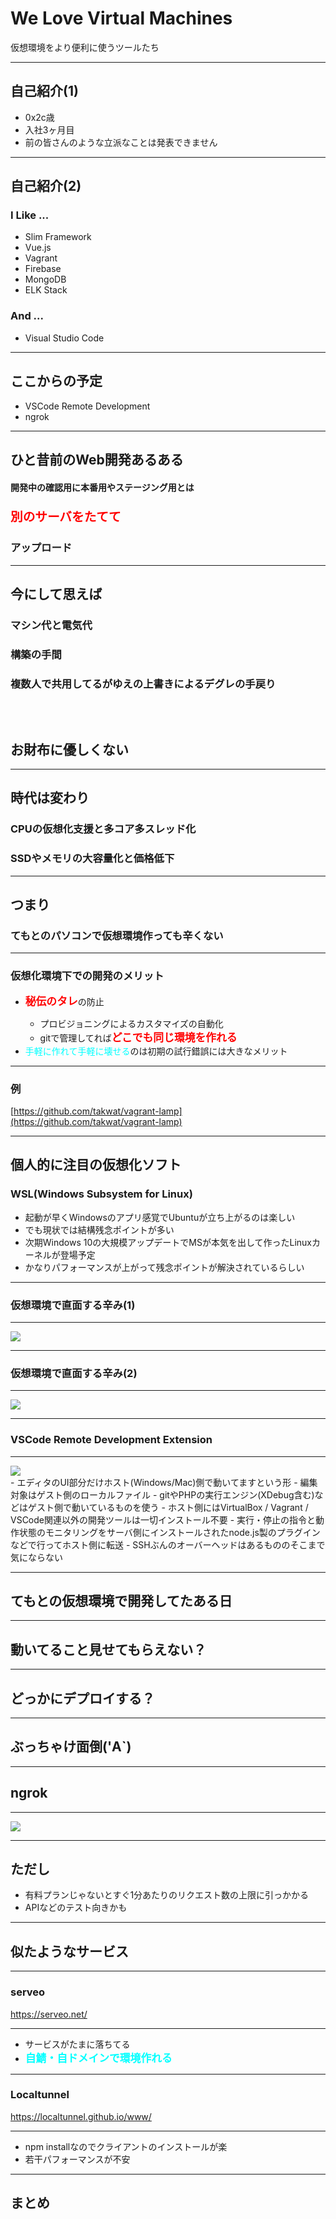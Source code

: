 # We Love Virtual Machines
仮想環境をより便利に使うツールたち

---

## 自己紹介(1)

<ul>
    <li class="fragment" data-fragment-index="1">0x2c歳</li>
    <li class="fragment" data-fragment-index="2">入社3ヶ月目</li>
    <li class="fragment" data-fragment-index="3">前の皆さんのような立派なことは発表できません</li>
</ul>

---

## 自己紹介(2)
### I Like ...
<ul>
    <li class="fragment" data-fragment-index="2">Slim Framework</li>
    <li class="fragment" data-fragment-index="3">Vue.js</li>
    <li class="fragment" data-fragment-index="4">Vagrant</li>
    <li class="fragment" data-fragment-index="5">Firebase</li>
    <li class="fragment" data-fragment-index="6">MongoDB</li>
    <li class="fragment" data-fragment-index="7">ELK Stack</li>
</ul>

### And ...  <!-- .element: class="fragment" data-fragment-index="8" -->

<ul>
    <li class="fragment" data-fragment-index="9">Visual Studio Code</li>
</ul>

---

## ここからの予定

- VSCode Remote Development <!-- .element: class="fragment" data-fragment-index="1" -->
- ngrok <!-- .element: class="fragment" data-fragment-index="2" -->

---

## ひと昔前のWeb開発あるある

#### 開発中の確認用に本番用やステージング用とは <!-- .element: class="fragment" data-fragment-index="1" -->
### <span class="fragment" style="color: red; font-size: 1.2em; font-weight: bold;" data-fragment-index="2">別のサーバをたてて</span>
### アップロード <!-- .element: class="fragment" data-fragment-index="3" -->

---

## 今にして思えば
### マシン代と電気代 <!-- .element: class="fragment" data-fragment-index="1" -->
### 構築の手間 <!-- .element: class="fragment" data-fragment-index="2" -->
### 複数人で共用してるがゆえの上書きによるデグレの手戻り <!-- .element: class="fragment" data-fragment-index="3" -->

<p style="line-height: 2.0rem;">&nbsp;</p>

## お財布に優しくない <!-- .element: class="fragment" data-fragment-index="4" -->

---

## 時代は変わり

### CPUの仮想化支援と多コア多スレッド化 <!-- .element: class="fragment" data-fragment-index="1" -->
### SSDやメモリの大容量化と価格低下 <!-- .element: class="fragment" data-fragment-index="2" -->

---

## つまり

### てもとのパソコンで仮想環境作っても辛くない <!-- .element: class="fragment" data-fragment-index="2" -->

---

### 仮想化環境下での開発のメリット

<ul>
    <li class="fragment" data-fragment-index="1"><span style="color: red; font-size: 1.2em; font-weight: bold;">秘伝のタレ</span>の防止</li>
    <ul>
        <li class="fragment" data-fragment-index="2">プロビジョニングによるカスタマイズの自動化</li>
        <li class="fragment" data-fragment-index="4">gitで管理してれば<span style="color: red; font-size: 1.2em; font-weight: bold;">どこでも同じ環境を作れる</span></li>
    </ul>
    <li class="fragment" data-fragment-index="6"><span style="color: cyan;">手軽に作れて手軽に壊せる</span>のは初期の試行錯誤には大きなメリット</li>
</ul>

---

### 例

[https://github.com/takwat/vagrant-lamp](https://github.com/takwat/vagrant-lamp)

---

## 個人的に注目の仮想化ソフト
### WSL(Windows Subsystem for Linux)
- 起動が早くWindowsのアプリ感覚でUbuntuが立ち上がるのは楽しい <!-- .element: class="fragment" data-fragment-index="1" -->
- でも現状では結構残念ポイントが多い <!-- .element: class="fragment" data-fragment-index="2" -->
- 次期Windows 10の大規模アップデートでMSが本気を出して作ったLinuxカーネルが登場予定 <!-- .element: class="fragment" data-fragment-index="3" -->
- かなりパフォーマンスが上がって残念ポイントが解決されているらしい <!-- .element: class="fragment" data-fragment-index="4" -->

---

### 仮想環境で直面する辛み(1)

---

<img src="img/rsync.jpg">

---

### 仮想環境で直面する辛み(2)

---

<img src="img/vboxsf.jpg">

---

### VSCode Remote Development Extension

---

<img src="img/remote.jpg">

<aside class="notes">
- エディタのUI部分だけホスト(Windows/Mac)側で動いてますという形
- 編集対象はゲスト側のローカルファイル
- gitやPHPの実行エンジン(XDebug含む)などはゲスト側で動いているものを使う
- ホスト側にはVirtualBox / Vagrant / VSCode関連以外の開発ツールは一切インストール不要
- 実行・停止の指令と動作状態のモニタリングをサーバ側にインストールされたnode.js製のプラグインなどで行ってホスト側に転送
- SSHぶんのオーバーヘッドはあるもののそこまで気にならない
</aside>

---

## てもとの仮想環境で開発してたある日

---

## 動いてること見せてもらえない？

---

## どっかにデプロイする？

---

## ぶっちゃけ面倒('A`)

---

## ngrok

---

<img src="img/ngrok7.jpg">

---

## ただし

<ul>
    <li>有料プランじゃないとすぐ1分あたりのリクエスト数の上限に引っかかる</li>
    <li class="fragment" data-fragment-index="1">APIなどのテスト向きかも</li>
</ul>

---

## 似たようなサービス

---

### serveo

https://serveo.net/

---

<ul>
    <li>サービスがたまに落ちてる</li>
    <li class="fragment" data-fragment-index="1"><span style="font-weight: bold; font-size: 1.2em; color: cyan;">自鯖・自ドメインで環境作れる</span></li>
</ul>

---

### Localtunnel

https://localtunnel.github.io/www/

---

<ul>
    <li>npm installなのでクライアントのインストールが楽</li>
    <li class="fragment" data-fragment-index="1">若干パフォーマンスが不安</li>
</ul>

---

## まとめ







